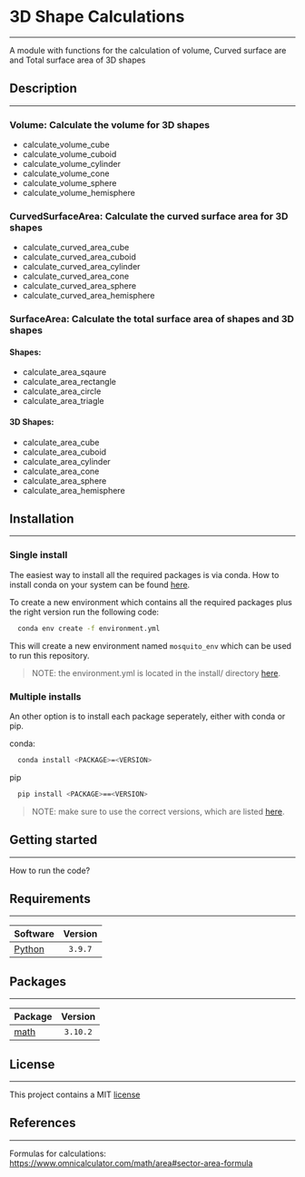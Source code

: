 # 3D Shape Calculations
* * *
A module with functions for the calculation of volume, Curved surface are and Total surface area of 3D shapes


## Description
* * *
### Volume: Calculate the volume for 3D shapes
- calculate_volume_cube
- calculate_volume_cuboid
- calculate_volume_cylinder
- calculate_volume_cone
- calculate_volume_sphere
- calculate_volume_hemisphere

### CurvedSurfaceArea: Calculate the curved surface area for 3D shapes
- calculate_curved_area_cube
- calculate_curved_area_cuboid
- calculate_curved_area_cylinder
- calculate_curved_area_cone
- calculate_curved_area_sphere
- calculate_curved_area_hemisphere

### SurfaceArea: Calculate the total surface area of shapes and 3D shapes
#### Shapes: 
- calculate_area_sqaure
- calculate_area_rectangle
- calculate_area_circle
- calculate_area_triagle
#### 3D Shapes:
- calculate_area_cube
- calculate_area_cuboid
- calculate_area_cylinder
- calculate_area_cone
- calculate_area_sphere
- calculate_area_hemisphere

## Installation
* * *

### Single install
The easiest way to install all the required packages is via conda. How to install conda on your system can be found [here](https://docs.anaconda.com/anaconda/install/index.html).

To create a new environment which contains all the required packages plus the right version run the following code:

```bash
  conda env create -f environment.yml
```

This will create a new environment named `mosquito_env` which can be used to run this repository.

> NOTE: the environment.yml is located in the install/ directory [here](install/environment.yml).

### Multiple installs
An other option is to install each package seperately, either with conda or pip.

conda:
```bash
  conda install <PACKAGE>=<VERSION>
```

pip
```bash
  pip install <PACKAGE>==<VERSION>
```

> NOTE: make sure to use the correct versions, which are listed [here](#packages).

## Getting started
* * *
How to run the code?


## Requirements
* * *
| Software                          | Version  |
| --------------------------------- | :------: |
| [Python](https://www.python.org/) | `3.9.7`  |    


## Packages
* * *
| Package                                                        | Version  |
| ---------------------------------------------------------------| :------: |
| [math](https://docs.python.org/3/library/math.html)            | `3.10.2` |


## License
* * * 
This project contains a MIT [license](./LICENSE.md)


## References
* * *

Formulas for calculations: https://www.omnicalculator.com/math/area#sector-area-formula
